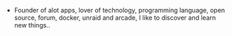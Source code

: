 - Founder of alot apps, lover of technology, programming language, open source, forum, docker, unraid and arcade, I like to discover and learn new things..
  <br>












































































































































































































































































